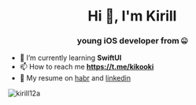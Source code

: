 <h1 align="center">Hi 👋, I'm Kirill</h1>

<h3 align="center">young iOS developer from 🤐</h3>


- 🌱 I’m currently learning **SwiftUI**
- 📫 How to reach me **https://t.me/kikooki**
- 💼 My resume on [habr](https://career.habr.com/kikosdrozd) and [linkedin](https://www.linkedin.com/in/kirill-drozdov-7ba685227/) 
<p align="left">
</p>



<p><img align="center" src="https://github-readme-streak-stats.herokuapp.com/?user=kirill12a&" alt="kirill12a" /></p>

